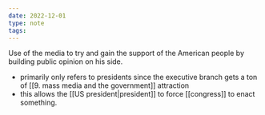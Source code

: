 ```yaml
---
date: 2022-12-01
type: note
tags: 
---
```


Use of the media to try and gain the support of the American people by building public opinion on his side.
- primarily only refers to presidents since the executive branch gets a ton of [[9. mass media and the government]] attraction
- this allows the [[US president|president]] to force [[congress]] to enact something.
